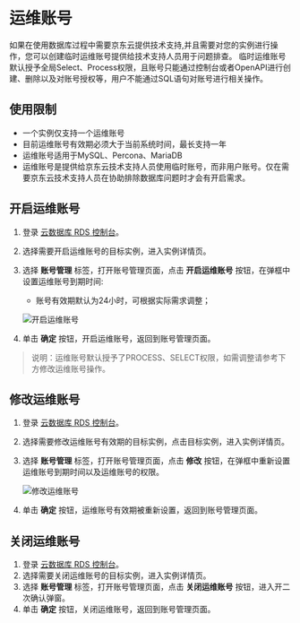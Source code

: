 # 运维账号
如果在使用数据库过程中需要京东云提供技术支持,并且需要对您的实例进行操作，您可以创建临时运维账号提供给技术支持人员用于问题排查。
临时运维账号默认授予全局Select、Process权限，且账号只能通过控制台或者OpenAPI进行创建、删除以及对账号授权等，用户不能通过SQL语句对账号进行相关操作。

## 使用限制
* 一个实例仅支持一个运维账号
* 目前运维账号有效期必须大于当前系统时间，最长支持一年
* 运维账号适用于MySQL、Percona、MariaDB
* 运维账号是提供给京东云技术支持人员使用临时账号，而非用户账号。仅在需要京东云技术支持人员在协助排除数据库问题时才会有开启需求。

## 开启运维账号
1. 登录 [云数据库 RDS 控制台](https://rds-console.jdcloud.com/rds/database)。
2. 选择需要开启运维账号的目标实例，进入实例详情页。
3. 选择 **账号管理** 标签，打开账号管理页面，点击 **开启运维账号** 按钮，在弹框中设置运维账号到期时间:
    * 账号有效期默认为24小时，可根据实际需求调整；

    ![开启运维账号](../../../image/RDS/MySQL-Create-OPS-Account.png)

4. 单击 **确定** 按钮，开启运维账号，返回到账号管理页面。
>说明：运维账号默认授予了PROCESS、SELECT权限，如需调整请参考下方修改运维账号操作。

## 修改运维账号
1. 登录 [云数据库 RDS 控制台](https://rds-console.jdcloud.com/database)。
2. 选择需要修改运维账号有效期的目标实例，点击目标实例，进入实例详情页。
3. 选择 **账号管理** 标签，打开账号管理页面，点击 **修改** 按钮，在弹框中重新设置运维账号到期时间以及运维账号的权限。

    ![修改运维账号](../../../image/RDS/Reset-OPS-Account.png)

4. 单击 **确定** 按钮，运维账号有效期被重新设置，返回到账号管理页面。

## 关闭运维账号
1. 登录 [云数据库 RDS 控制台](https://rds-console.jdcloud.com/database)。
2. 选择需要关闭运维账号的目标实例，进入实例详情页。
3. 选择 **账号管理** 标签，打开账号管理页面，点击 **关闭运维账号** 按钮，进入开二次确认弹窗。
4. 单击 **确定** 按钮，关闭运维账号，返回到账号管理页面。



